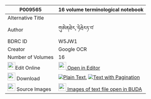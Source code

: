 |P009565|16 volume terminological notebook 
| --- | --- 
|Alternative Title |
|Author| གུཨེནཐེར,་ཧེརྦེརཏ་བ༹
|BDRC ID | W5JW1
|Creator | Google OCR
|Number of Volumes| 16
|<img width="25" src="https://img.icons8.com/color/25/000000/edit-property.png">Edit Online| [<img width="25" src="https://avatars.githubusercontent.com/u/45091458?s=200&v=4"> Open in Editor](http://editor.openpecha.org/P009565)
|<img width="25" src="https://img.icons8.com/fluent/48/000000/download-2.png"/>  Download | [![](https://img.icons8.com/color/20/000000/txt.png)Plain Text](https://github.com/Openpecha/P009565/releases/download/v2/16_volume_terminological_noteb_plain_P009565.zip), [![](https://img.icons8.com/color/20/000000/txt.png)Text with Pagination](https://github.com/Openpecha/P009565/releases/download/v2/16_volume_terminological_noteb_pages_P009565.zip)
|<img width="25" src="https://img.icons8.com/plasticine/100/000000/pictures-folder.png"/>  Source Images | [<img width="25" src="https://library.bdrc.io/icons/BUDA-small.svg"> Images of text file open in BUDA](https://library.bdrc.io/show/bdr:W5JW1)